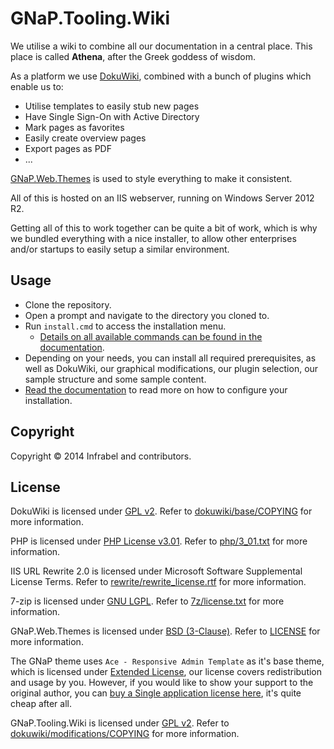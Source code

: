 GNaP.Tooling.Wiki
=========

We utilise a wiki to combine all our documentation in a central place. This place is called **Athena**, after the Greek goddess of wisdom.

As a platform we use [DokuWiki](https://www.dokuwiki.org/dokuwiki), combined with a bunch of plugins which enable us to:

  * Utilise templates to easily stub new pages
  * Have Single Sign-On with Active Directory
  * Mark pages as favorites
  * Easily create overview pages
  * Export pages as PDF
  * ...

[GNaP.Web.Themes](https://github.com/infrabel/GNaP.Web.Themes) is used to style everything to make it consistent.

All of this is hosted on an IIS webserver, running on Windows Server 2012 R2.

Getting all of this to work together can be quite a bit of work, which is why we bundled everything with a nice installer, to allow other enterprises and/or startups to easily setup a similar environment.

## Usage

 * Clone the repository.
 * Open a prompt and navigate to the directory you cloned to.
 * Run ```install.cmd``` to access the installation menu.
   * [Details on all available commands can be found in the documentation](https://github.com/infrabel/GNaP.Tooling.Wiki/wiki).
 * Depending on your needs, you can install all required prerequisites, as well as DokuWiki, our graphical modifications, our plugin selection, our sample structure and some sample content.
 * [Read the documentation](https://github.com/infrabel/GNaP.Tooling.Wiki/wiki) to read more on how to configure your installation.


## Copyright

Copyright © 2014 Infrabel and contributors.

## License

DokuWiki is licensed under [GPL v2](http://choosealicense.com/licenses/gpl-v2/ "Read more about the GPL v2 License"). Refer to [dokuwiki/base/COPYING](https://github.com/infrabel/GNaP.Tooling.Wiki/blob/master/dokuwiki/base/COPYING) for more information.

PHP is licensed under [PHP License v3.01](http://www.php.net/license/3_01.txt "Read more about the PHP v3.01 License"). Refer to [php/3_01.txt](https://github.com/infrabel/GNaP.Tooling.Wiki/blob/master/php/3_01.txt) for more information.

IIS URL Rewrite 2.0 is licensed under Microsoft Software Supplemental License Terms. Refer to [rewrite/rewrite_license.rtf](https://github.com/infrabel/GNaP.Tooling.Wiki/blob/master/rewrite/rewrite_license.rtf) for more information.

7-zip is licensed under [GNU LGPL](http://choosealicense.com/licenses/lgpl-3.0/ "Read more about the LGPL Licencse"). Refer to [7z/license.txt](https://github.com/infrabel/GNaP.Tooling.Wiki/blob/master/7z/license.txt) for more information.

GNaP.Web.Themes is licensed under [BSD (3-Clause)](http://choosealicense.com/licenses/bsd-3-clause/ "Read more about the BSD (3-Clause) License"). Refer to [LICENSE](https://github.com/infrabel/GNaP.Web.Themes/blob/master/LICENSE) for more information.

The GNaP theme uses ```Ace - Responsive Admin Template``` as it's base theme, which is licensed under [Extended License](https://github.com/infrabel/GNaP.Web.Themes/blob/master/custom/ace/LICENSE-Ace), our license covers redistribution and usage by you. However, if you would like to show your support to the original author, you can [buy a Single application license here](https://wrapbootstrap.com/theme/ace-responsive-admin-template-WB0B30DGR?ref=cc), it's quite cheap after all.

GNaP.Tooling.Wiki is licensed under [GPL v2](http://choosealicense.com/licenses/gpl-v2/ "Read more about the GPL v2 License"). Refer to [dokuwiki/modifications/COPYING](https://github.com/infrabel/GNaP.Tooling.Wiki/blob/master/dokuwiki/modifications/COPYING) for more information.
